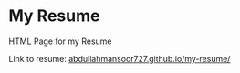 # My Resume
HTML Page for my Resume

Link to resume: <a target="_blank" href="https://abdullahmansoor727.github.io/my-resume/">abdullahmansoor727.github.io/my-resume/</a>
